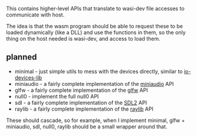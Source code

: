 This contains higher-level APIs that translate to wasi-dev file accesses to communicate with host.

The idea is that the wasm program should be able to request these to be loaded dynamically (like a DLL) and use the functions in them, so the only thing on the host needed is wasi-dev, and access to load them.

## planned

- minimal - just simple utils to mess with the devices directly, similar to [io-devices-lib](https://github.com/wasmerio/io-devices-lib)
- miniaudio - a fairly complete implementation of the [miniaudio](https://github.com/mackron/miniaudio) API
- glfw - a fairly complete implementation of the [glfw](https://github.com/glfw/glfw) API
- null0 - implement the full null0 API
- sdl - a fairly complete implementation of the [SDL2](https://github.com/libsdl-org/SDL) API
- raylib - a fairly complete implementation of the [raylib](https://github.com/raysan5/raylib) API

These should cascade, so for example, when I implement minimal, glfw + miniaudio, sdl, null0, raylib should be a small wrapper around that.
